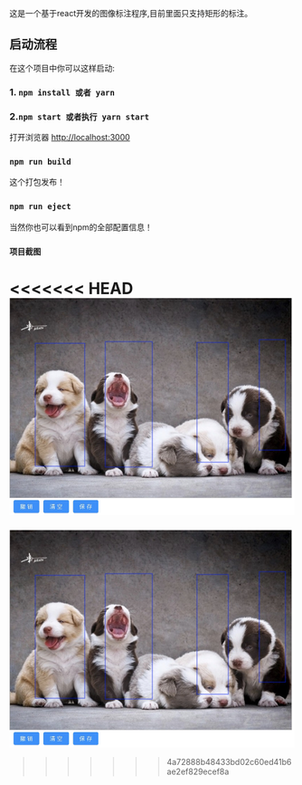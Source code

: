 这是一个基于react开发的图像标注程序,目前里面只支持矩形的标注。

## 启动流程

在这个项目中你可以这样启动:

### 1. `npm install 或者 yarn`
### 2.`npm start 或者执行 yarn start`
打开浏览器 [http://localhost:3000](http://localhost:3000)

### `npm run build`

 这个打包发布！

### `npm run eject`
当然你也可以看到npm的全部配置信息！

### `项目截图`
<<<<<<< HEAD
![](https://raw.githubusercontent.com/rankaifeng/rectmark/master/WeChat8c671f8b2a5f8d625a1a25c691ac3d9d.png)
=======
![ALT text](https://raw.githubusercontent.com/rankaifeng/rectmark/master/WeChat8c671f8b2a5f8d625a1a25c691ac3d9d.png)
>>>>>>> 4a72888b48433bd02c60ed41b6ae2ef829ecef8a
